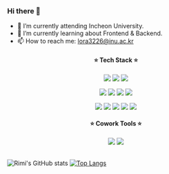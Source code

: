 ### Hi there 👋

<!--
**rimi3226/rimi3226** is a ✨ _special_ ✨ repository because its `README.md` (this file) appears on your GitHub profile.

Here are some ideas to get you started:

- 🔭 I’m currently working on ...
- 🌱 I’m currently learning ...
- 👯 I’m looking to collaborate on ...
- 🤔 I’m looking for help with ...
- 💬 Ask me about ...
- 📫 How to reach me: ...
- 😄 Pronouns: ...
- ⚡ Fun fact: ...
-->

- 🔭 I’m currently attending Incheon University.
- 🌱 I’m currently learning about Frontend & Backend.
- 📫 How to reach me: lora3226@inu.ac.kr

<div align="center">
 <h4> ⭐️ Tech Stack ⭐️ </h4>

 <img src="https://img.shields.io/badge/java-007396?style=plastic&logo=appveyor&logo=java&logoColor=white"> <img src="https://img.shields.io/badge/c++-00599C?style=plastic&logo=c%2B%2B&logoColor=white">
 <img src="https://img.shields.io/badge/python-3776AB?style=plastic&logo=python&logoColor=white"> 
  
  <img src="https://img.shields.io/badge/html5-E34F26?style=plastic&logo=html5&logoColor=white"> <img src="https://img.shields.io/badge/css-1572B6?style=plastic&logo=css3&logoColor=white"> 
  <img src="https://img.shields.io/badge/javascript-F7DF1E?style=plastic&logo=javascript&logoColor=black"> 
  <img src="https://img.shields.io/badge/jquery-0769AD?style=plastic&logo=jquery&logoColor=white">
  
  <img src="https://img.shields.io/badge/mysql-4479A1?style=plastic&logo=mysql&logoColor=white"> <img src="https://img.shields.io/badge/node.js-339933?style=plastic&logo=Node.js&logoColor=white">
  <img src="https://img.shields.io/badge/express-000000?style=plastic&logo=express&logoColor=white">
  <img src="https://img.shields.io/badge/bootstrap-7952B3?style=plastic&logo=bootstrap&logoColor=white">
  <img src="https://img.shields.io/badge/linux-FCC624?style=plastic&logo=linux&logoColor=black">
  <h4> ⭐️ Cowork Tools ⭐️ </h4>
  <img src="https://img.shields.io/badge/github-181717?style=plastic&logo=github&logoColor=white"> <img src="https://img.shields.io/badge/git-F05032?style=plastic&logo=git&logoColor=white">
 
</div>
<br>

![Rimi's GitHub stats](https://github-readme-stats.vercel.app/api?username=rimi3226&show_icons=true&theme=radical)
[![Top Langs](https://github-readme-stats.vercel.app/api/top-langs/?username=rimi3226&langs_count=10&layout=compact&theme=dark)](https://github.com/rimi3226/RingINU)


